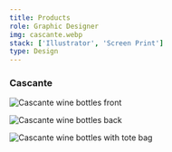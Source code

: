```yaml
---
title: Products
role: Graphic Designer
img: cascante.webp
stack: ['Illustrator', 'Screen Print']
type: Design
---
```


### Cascante

<!-- Row -->

<div class="mm-grid mm-grid--50-50">

<div>

![Cascante wine bottles front](https://storage.googleapis.com/michaelm.appspot.com/college-designs/cascante-front.webp)

</div>

<div>

![Cascante wine bottles back](https://storage.googleapis.com/michaelm.appspot.com/college-designs/cascante-back.webp)

</div>

</div>

<!-- Row -->

![Cascante wine bottles with tote bag](https://storage.googleapis.com/michaelm.appspot.com/college-designs/cascante-tote.webp)
